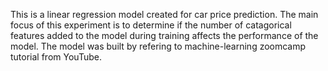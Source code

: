 This is a linear regression model created for car price prediction. The main focus of this experiment is to determine if the number of catagorical features added to the model during training affects the performance of the model.
The model was built by refering to machine-learning zoomcamp tutorial from YouTube.
